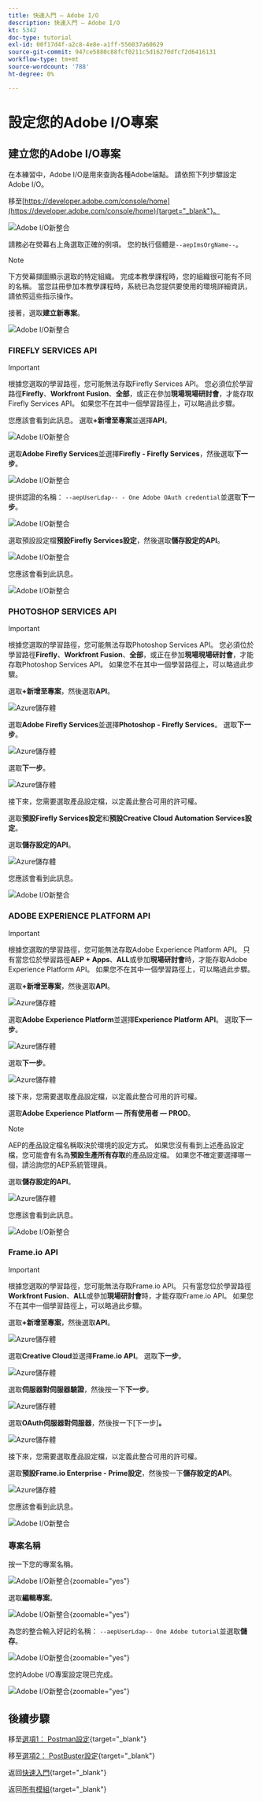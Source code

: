 ```yaml
---
title: 快速入門 — Adobe I/O
description: 快速入門 — Adobe I/O
kt: 5342
doc-type: tutorial
exl-id: 00f17d4f-a2c8-4e8e-a1ff-556037a60629
source-git-commit: 947ce5880c88fcf0211c5d16270dfcf2d6416131
workflow-type: tm+mt
source-wordcount: '788'
ht-degree: 0%

---
```


# 設定您的Adobe I/O專案

## 建立您的Adobe I/O專案

在本練習中，Adobe I/O是用來查詢各種Adobe端點。 請依照下列步驟設定Adobe I/O。

移至[https://developer.adobe.com/console/home](https://developer.adobe.com/console/home){target="_blank"}。

![Adobe I/O新整合](./images/iohome.png)

請務必在熒幕右上角選取正確的例項。 您的執行個體是`--aepImsOrgName--`。

>[!NOTE]
>
> 下方熒幕擷圖顯示選取的特定組織。 完成本教學課程時，您的組織很可能有不同的名稱。 當您註冊參加本教學課程時，系統已為您提供要使用的環境詳細資訊，請依照這些指示操作。

接著，選取&#x200B;**建立新專案**。

![Adobe I/O新整合](./images/iocomp.png)

### FIREFLY SERVICES API

>[!IMPORTANT]
>
>根據您選取的學習路徑，您可能無法存取Firefly Services API。 您必須位於學習路徑&#x200B;**Firefly**、**Workfront Fusion**、**全部**，或正在參加&#x200B;**現場現場研討會**，才能存取Firefly Services API。 如果您不在其中一個學習路徑上，可以略過此步驟。

您應該會看到此訊息。 選取&#x200B;**+新增至專案**&#x200B;並選擇&#x200B;**API**。

![Adobe I/O新整合](./images/adobe_io_access_api.png)

選取&#x200B;**Adobe Firefly Services**&#x200B;並選擇&#x200B;**Firefly - Firefly Services**，然後選取&#x200B;**下一步**。

![Adobe I/O新整合](./images/api3.png)

提供認證的名稱： `--aepUserLdap-- - One Adobe OAuth credential`並選取&#x200B;**下一步**。

![Adobe I/O新整合](./images/api4.png)

選取預設設定檔&#x200B;**預設Firefly Services設定**，然後選取&#x200B;**儲存設定的API**。

![Adobe I/O新整合](./images/api9.png)

您應該會看到此訊息。

![Adobe I/O新整合](./images/api10.png)

### PHOTOSHOP SERVICES API

>[!IMPORTANT]
>
>根據您選取的學習路徑，您可能無法存取Photoshop Services API。 您必須位於學習路徑&#x200B;**Firefly**、**Workfront Fusion**、**全部**，或正在參加&#x200B;**現場現場研討會**，才能存取Photoshop Services API。 如果您不在其中一個學習路徑上，可以略過此步驟。
>
>選取&#x200B;**+新增至專案**，然後選取&#x200B;**API**。

![Azure儲存體](./images/ps2.png)

選取&#x200B;**Adobe Firefly Services**&#x200B;並選擇&#x200B;**Photoshop - Firefly Services**。 選取&#x200B;**下一步**。

![Azure儲存體](./images/ps3.png)

選取&#x200B;**下一步**。

![Azure儲存體](./images/ps4.png)

接下來，您需要選取產品設定檔，以定義此整合可用的許可權。

選取&#x200B;**預設Firefly Services設定**&#x200B;和&#x200B;**預設Creative Cloud Automation Services設定**。

選取&#x200B;**儲存設定的API**。

![Azure儲存體](./images/ps5.png)

您應該會看到此訊息。

![Adobe I/O新整合](./images/ps7.png)

### ADOBE EXPERIENCE PLATFORM API

>[!IMPORTANT]
>
>根據您選取的學習路徑，您可能無法存取Adobe Experience Platform API。 只有當您位於學習路徑&#x200B;**AEP + Apps**、**ALL**&#x200B;或參加&#x200B;**現場研討會**&#x200B;時，才能存取Adobe Experience Platform API。 如果您不在其中一個學習路徑上，可以略過此步驟。

選取&#x200B;**+新增至專案**，然後選取&#x200B;**API**。

![Azure儲存體](./images/aep1.png)

選取&#x200B;**Adobe Experience Platform**&#x200B;並選擇&#x200B;**Experience Platform API**。 選取&#x200B;**下一步**。

![Azure儲存體](./images/aep2.png)

選取&#x200B;**下一步**。

![Azure儲存體](./images/aep3.png)

接下來，您需要選取產品設定檔，以定義此整合可用的許可權。

選取&#x200B;**Adobe Experience Platform — 所有使用者 — PROD**。

>[!NOTE]
>
>AEP的產品設定檔名稱取決於環境的設定方式。 如果您沒有看到上述產品設定檔，您可能會有名為&#x200B;**預設生產所有存取**&#x200B;的產品設定檔。 如果您不確定要選擇哪一個，請洽詢您的AEP系統管理員。

選取&#x200B;**儲存設定的API**。

![Azure儲存體](./images/aep4.png)

您應該會看到此訊息。

![Adobe I/O新整合](./images/aep5.png)

### Frame.io API

>[!IMPORTANT]
>
>根據您選取的學習路徑，您可能無法存取Frame.io API。 只有當您位於學習路徑&#x200B;**Workfront Fusion**、**ALL**&#x200B;或參加&#x200B;**現場研討會**&#x200B;時，才能存取Frame.io API。 如果您不在其中一個學習路徑上，可以略過此步驟。

選取&#x200B;**+新增至專案**，然後選取&#x200B;**API**。

![Azure儲存體](./images/fiops2.png)

選取&#x200B;**Creative Cloud**&#x200B;並選擇&#x200B;**Frame.io API**。 選取&#x200B;**下一步**。

![Azure儲存體](./images/fiops3.png)

選取&#x200B;**伺服器對伺服器驗證**，然後按一下&#x200B;**下一步**。

![Azure儲存體](./images/fiops4.png)

選取&#x200B;**OAuth伺服器對伺服器**，然後按一下[下一步]&#x200B;**。**

![Azure儲存體](./images/fiops5.png)

接下來，您需要選取產品設定檔，以定義此整合可用的許可權。

選取&#x200B;**預設Frame.io Enterprise - Prime設定**，然後按一下&#x200B;**儲存設定的API**。

![Azure儲存體](./images/fiops6.png)

您應該會看到此訊息。

![Adobe I/O新整合](./images/fiops7.png)

### 專案名稱

按一下您的專案名稱。

![Adobe I/O新整合](./images/api13.png){zoomable="yes"}

選取&#x200B;**編輯專案**。

![Adobe I/O新整合](./images/api14.png){zoomable="yes"}

為您的整合輸入好記的名稱： `--aepUserLdap-- One Adobe tutorial`並選取&#x200B;**儲存**。

![Adobe I/O新整合](./images/api15.png){zoomable="yes"}

您的Adobe I/O專案設定現已完成。

![Adobe I/O新整合](./images/api16.png){zoomable="yes"}

## 後續步驟

移至[選項1： Postman設定](./ex7.md){target="_blank"}

移至[選項2： PostBuster設定](./ex8.md){target="_blank"}

返回[快速入門](./getting-started.md){target="_blank"}

返回[所有模組](./../../../overview.md){target="_blank"}
